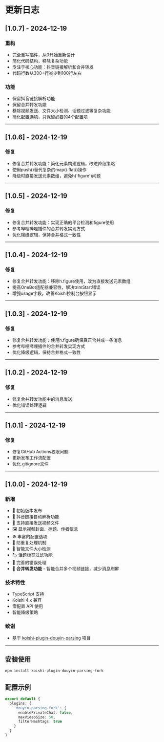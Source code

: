 # 更新日志

## [1.0.7] - 2024-12-19

### 重构
- 完全重写插件，从0开始重新设计
- 简化代码结构，移除复杂功能
- 专注于核心功能：抖音链接解析和合并转发
- 代码行数从300+行减少到100行左右

### 功能
- 保留抖音链接解析功能
- 保留合并转发功能
- 移除视频发送、文件大小检测、话题过滤等复杂功能
- 简化配置选项，只保留必要的4个配置项

---

## [1.0.6] - 2024-12-19

### 修复
- 修复合并转发功能：简化元素构建逻辑，改进降级策略
- 使用push()替代复杂的map().flat()操作
- 降级时直接发送元素数组，避免h('figure')问题

---

## [1.0.5] - 2024-12-19

### 修复
- 修复合并转发功能：实现正确的平台检测和figure使用
- 参考哔哩哔哩插件的合并转发实现方式
- 优化降级逻辑，保持合并格式一致性

---

## [1.0.4] - 2024-12-19

### 修复
- 修复合并转发功能：移除h.figure使用，改为直接发送元素数组
- 提高OneBot适配器兼容性，解决trimStart错误
- 增强usage字段，改善Koishi控制台按钮显示

---

## [1.0.3] - 2024-12-19

### 修复
- 修复合并转发功能：使用h.figure确保真正合并成一条消息
- 参考哔哩哔哩插件的合并转发实现方式
- 优化降级逻辑，保持合并格式一致性

---

## [1.0.2] - 2024-12-19

### 修复
- 修复合并转发功能中的消息发送
- 优化错误处理逻辑

---

## [1.0.1] - 2024-12-19

### 修复
- 修复GitHub Actions权限问题
- 更新发布工作流配置
- 优化.gitignore文件

---

## [1.0.0] - 2024-12-19

### 新增
- 🎉 初始版本发布
- 🔗 抖音链接自动解析功能
- 🎥 支持直接发送视频文件
- 🖼️ 显示视频封面、标题、作者信息
- ⚙️ 丰富的配置选项
- 🚫 防重复处理机制
- 📏 智能文件大小检测
- 🏷️ 话题标签过滤功能
- 🐛 完善的错误处理
- 📱 **合并转发功能** - 智能合并多个视频链接，减少消息刷屏

### 技术特性
- TypeScript 支持
- Koishi 4.x 兼容
- 零配置 API 使用
- 智能降级策略

### 致谢
- 基于 [koishi-plugin-douyin-parsing](https://www.npmjs.com/package/koishi-plugin-douyin-parsing) 项目

---

## 安装使用

```bash
npm install koishi-plugin-douyin-parsing-fork
```

## 配置示例

```typescript
export default {
  plugins: {
    'douyin-parsing-fork': {
      enablePrivateChat: false,
      maxVideoSize: 50,
      filterHashtags: true
    }
  }
}
```

